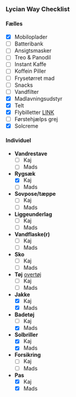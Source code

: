 ### Lycian Way Checklist

#### Fælles
- [x] Mobiloplader
- [ ] Batteribank
- [ ] Ansigtsmasker
- [ ] Treo & Panodil
- [ ] Instant Kaffe
- [ ] Koffein Piller
- [ ] Frysetørret mad
- [ ] Snacks
- [ ] Vandfilter
- [x] Madlavningsudstyr
- [x] Telt
- [x] Flybilletter [LINK](https://www.kiwi.com/en/manage/548603990?source=account)
- [ ] Førstehjælps grej
- [x] Solcreme

#### Individuel

- **Vandrestave**
  - [ ] Kaj
  - [ ] Mads
- **Rygsæk**
  - [x] Kaj
  - [ ] Mads
- **Sovpose/tæppe**
  - [ ] Kaj
  - [ ] Mads
- **Liggeunderlag**
  - [ ] Kaj
  - [ ] Mads
- **Vandflaske(r)**
  - [ ] Kaj
  - [ ] Mads
- **Sko**
  - [ ] Kaj
  - [ ] Mads
- **Tøj** [overtøj](https://www.outdoorgearlab.com/topics/clothing-mens/best-sun-shirt)
  - [ ] Kaj
  - [ ] Mads
- **Jakke**
  - [x] Kaj
  - [x] Mads
- **Badetøj**
  - [ ] Kaj
  - [x] Mads
- **Solbriller**
  - [x] Kaj
  - [x] Mads
- **Forsikring**
  - [ ] Kaj
  - [ ] Mads
- **Pas**
  - [x] Kaj
  - [x] Mads
